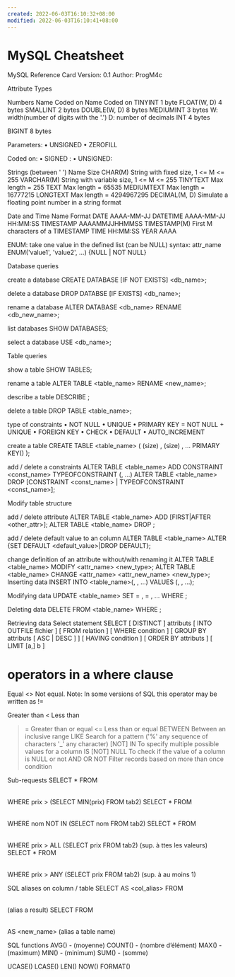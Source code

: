 ```yaml
---
created: 2022-06-03T16:10:32+08:00
modified: 2022-06-03T16:10:41+08:00
---
```


# MySQL Cheatsheet

MySQL Reference Card
Version: 0.1
Author: ProgM4c

Attribute Types

Numbers
Name
Coded on
Name
Coded on
TINYINT
1 byte
FLOAT(W, D) 
4 bytes
SMALLINT
2 bytes
DOUBLE(W, D)
8 bytes
MEDIUMINT
3 bytes
W: width(number of digits with the '.')
D: number of decimals
INT
4 bytes

BIGINT
8 bytes


Parameters:
    • UNSIGNED
    • ZEROFILL

Coded on:
    • SIGNED : 
    • UNSIGNED: 


Strings (between ' ')
Name
Size
CHAR(M)
String with fixed size, 1 <= M <= 255
VARCHAR(M)
String with variable size, 1 <= M <= 255
TINYTEXT
Max length = 255
TEXT
Max length = 65535
MEDIUMTEXT
Max length = 16777215
LONGTEXT
Max length = 4294967295
DECIMAL(M, D)
Simulate a floating point number in a string format

Date and Time 
Name
Format
DATE
AAAA-MM-JJ
DATETIME
AAAA-MM-JJ HH:MM:SS
TIMESTAMP
AAAAMMJJHHMMSS
TIMESTAMP(M)
First M characters of a TIMESTAMP
TIME
HH:MM:SS
YEAR
AAAA


ENUM: take one value in the defined list (can be NULL)
syntax:
attr_name ENUM('value1', 'value2', …) {NULL | NOT NULL}

Database queries

create a database 
CREATE DATABASE [IF NOT EXISTS] <db_name>;

delete  a database
DROP DATABSE [IF EXISTS] <db_name>;

rename a database
ALTER DATABASE <db_name> RENAME <db_new_name>;

list databases
SHOW DATABASES;

select a database
USE <db_name>;


Table queries

show a table
SHOW TABLES;

rename a table
ALTER TABLE <table_name> RENAME <new_name>;

describe a table
DESCRIBE <table>;

delete a table
DROP TABLE <table_name>;

type of constraints
    • NOT NULL
    • UNIQUE
    • PRIMARY KEY = NOT NULL + UNIQUE
    • FOREIGN KEY
    • CHECK
    • DEFAULT
    • AUTO_INCREMENT

create a table
CREATE TABLE <table_name> (
	<attr1> <datatype1>(size) <constraints>,
	<attr1> <datatype1>(size) <constraints>,
	…
	PRIMARY KEY(<pk>)
);

add / delete a constraints
ALTER TABLE <table_name> ADD CONSTRAINT <const_name> TYPEOFCONSTRAINT (<attr1>, …)
ALTER TABLE <table_name> DROP [CONSTRAINT <const_name> | TYPEOFCONSTRAINT <const_name>];






Modify table structure

add / delete attribute
ALTER TABLE <table_name> ADD <attr> <type> [FIRST|AFTER <other_attr>];
ALTER TABLE <table_name> DROP <attr> ;

add / delete default value to an column
ALTER TABLE <table_name> ALTER <attr> {SET DEFAULT <default_value>|DROP DEFAULT};

change definition of an attribute without/with renaming it
ALTER TABLE <table_name> MODIFY <attr_name> <new_type>;
ALTER TABLE <table_name> CHANGE <attr_name> <attr_new_name> <new_type>;
Inserting data
INSERT INTO <table_name>(<col1>, <col2>, …) VALUES (<val1>, <val2>, …);

Modifying data
UPDATE <table_name>
SET <field1> = <val1>, <field2> = <val2>, …
WHERE <condition>;


Deleting data
DELETE FROM <table_name> WHERE <condition>;


Retrieving data
Select statement
SELECT [ DISTINCT ] attributs
[ INTO OUTFILE fichier ]
[ FROM relation ]
[ WHERE condition ]
[ GROUP BY attributs [ ASC | DESC ] ]
[ HAVING condition ]
[ ORDER BY attributs ]
[ LIMIT [a,] b ]

operators in a where clause
=
Equal
<>
Not equal. Note: In some versions of SQL this operator may be written as !=
>
Greater than
<
Less than
>=
Greater than or equal
<=
Less than or equal
BETWEEN
Between an inclusive range
LIKE
Search for a pattern ('%' any sequence of characters '_' any character)
[NOT] IN
To specify multiple possible values for a column
IS [NOT] NULL
To check if the value of a column is NULL or not
AND OR NOT
Filter records based on more than once condition

Sub-requests
SELECT * FROM <table> WHERE prix > (SELECT MIN(prix) FROM tab2)
SELECT * FROM <table> WHERE nom NOT IN (SELECT nom FROM tab2)
SELECT * FROM <table> WHERE prix > ALL (SELECT prix FROM tab2) (sup. à ttes les valeurs)
SELECT * FROM <table> WHERE prix > ANY (SELECT prix FROM tab2) (sup. à au moins 1)

SQL aliases on column / table 
SELECT <column> AS <col_alias> FROM <table>		(alias a result)
SELECT <column> FROM <table> AS <new_name>		(alias a table name)

SQL functions
AVG()		- (moyenne)
COUNT()	- (nombre d’élément)
MAX()		- (maximum)
MIN()		- (minimum)
SUM()		- (somme)

UCASE()
LCASE()
LEN()
NOW()
FORMAT()
